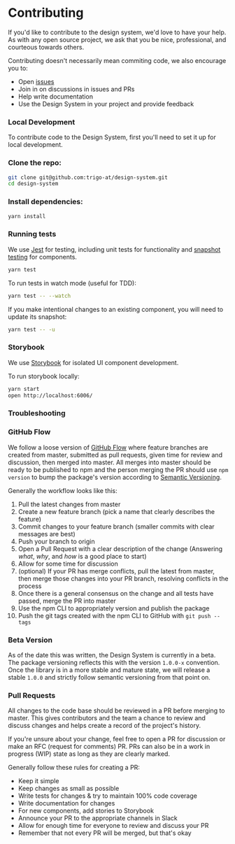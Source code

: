 
# Contributing

If you'd like to contribute to the design system, we'd love to have your help.
As with any open source project, we ask that you be nice, professional, and courteous towards others.

Contributing doesn't necessarily mean commiting code, we also encourage you to:

-   Open [issues][issue]
-   Join in on discussions in issues and PRs
-   Help write documentation
-   Use the Design System in your project and provide feedback


### Local Development

To contribute code to the Design System, first you'll need to set it up for local development.

### Clone the repo:

```sh
git clone git@github.com:trigo-at/design-system.git
cd design-system
```

### Install dependencies:

```sh
yarn install
```

### Running tests

We use [Jest][jest] for testing, including unit tests for functionality and [snapshot testing][snapshots] for components.

```sh
yarn test
```

To run tests in watch mode (useful for TDD):

```sh
yarn test -- --watch
```

If you make intentional changes to an existing component, you will need to update its snapshot:

```sh
yarn test -- -u
```

### Storybook

We use [Storybook][storybook] for isolated UI component development.

To run storybook locally:

```sh
yarn start
open http://localhost:6006/
```


### Troubleshooting

### GitHub Flow

We follow a loose version of [GitHub Flow][github-flow] where feature branches are created
from master, submitted as pull requests, given time for review and discussion,
then merged into master.
All merges into master should be ready to be published to npm
and the person merging the PR should use `npm version` to bump the package's
version according to [Semantic Versioning][semver].

Generally the workflow looks like this:

1.  Pull the latest changes from master
2.  Create a new feature branch (pick a name that clearly describes the feature)
3.  Commit changes to your feature branch (smaller commits with clear messages are best)
4.  Push your branch to origin
5.  Open a Pull Request with a clear description of the change (Answering *what*, *why*, and *how* is a good place to start)
6.  Allow for some time for discussion
7.  (optional) If your PR has merge conflicts, pull the latest from master, then merge those changes into your PR branch, resolving conflicts in the process
8.  Once there is a general consensus on the change and all tests have passed, merge the PR into master
9.  Use the npm CLI to appropriately version and publish the package
10. Push the git tags created with the npm CLI to GitHub with `git push --tags`


### Beta Version

As of the date this was written, the Design System is currently in a beta.
The package versioning reflects this with the version `1.0.0-x` convention.
Once the library is in a more stable and mature state, we will release a stable `1.0.0`
and strictly follow semantic versioning from that point on.


### Pull Requests

All changes to the code base should be reviewed in a PR before merging to master.
This gives contributors and the team a chance to review and discuss changes and helps create a record of the project's history.

If you're unsure about your change, feel free to open a PR for discussion or make an RFC (request for comments) PR.
PRs can also be in a work in progress (WIP) state as long as they are clearly marked.

Generally follow these rules for creating a PR:

-   Keep it simple
-   Keep changes as small as possible
-   Write tests for changes & try to maintain 100% code coverage
-   Write documentation for changes
-   For new components, add stories to Storybook
-   Announce your PR to the appropriate channels in Slack
-   Allow for enough time for everyone to review and discuss your PR
-   Remember that not every PR will be merged, but that's okay


[semver]: http://semver.org
[issue]: https://github.com/trigo-at/design-system/issues/new
[github-flow]: https://guides.github.com/introduction/flow/
[jest]: https://facebook.github.io/jest/
[snapshots]: https://facebook.github.io/jest/docs/en/snapshot-testing.html#content
[storybook]: https://storybook.js.org
